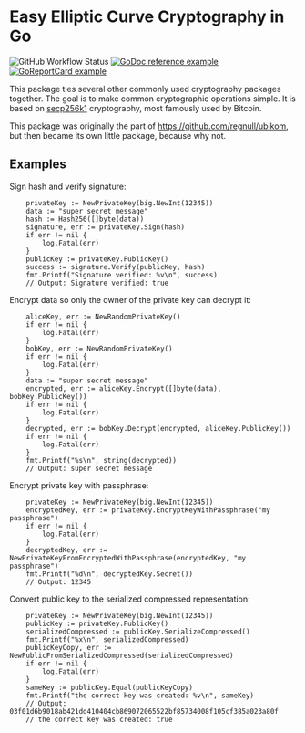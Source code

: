 # Easy Elliptic Curve Cryptography in Go

![GitHub Workflow Status](https://img.shields.io/github/workflow/status/regnull/easyecc/Go)
[![GoDoc reference example](https://img.shields.io/badge/godoc-reference-blue.svg)](https://godoc.org/github.com/regnull/easyecc)
[![GoReportCard example](https://goreportcard.com/badge/github.com/regnull/easyecc)](https://goreportcard.com/report/github.com/regnull/easyecc)

This package ties several other commonly used cryptography packages together. The goal is to make common cryptographic operations simple. It is based on [secp256k1](https://en.bitcoin.it/wiki/Secp256k1) cryptography, most famously used by Bitcoin.

This package was originally the part of https://github.com/regnull/ubikom, but then became its own little package, because why not.

## Examples

Sign hash and verify signature:

```
	privateKey := NewPrivateKey(big.NewInt(12345))
	data := "super secret message"
	hash := Hash256([]byte(data))
	signature, err := privateKey.Sign(hash)
	if err != nil {
		log.Fatal(err)
	}
	publicKey := privateKey.PublicKey()
	success := signature.Verify(publicKey, hash)
	fmt.Printf("Signature verified: %v\n", success)
	// Output: Signature verified: true

```

Encrypt data so only the owner of the private key can decrypt it:

```
	aliceKey, err := NewRandomPrivateKey()
	if err != nil {
		log.Fatal(err)
	}
	bobKey, err := NewRandomPrivateKey()
	if err != nil {
		log.Fatal(err)
	}
	data := "super secret message"
	encrypted, err := aliceKey.Encrypt([]byte(data), bobKey.PublicKey())
	if err != nil {
		log.Fatal(err)
	}
	decrypted, err := bobKey.Decrypt(encrypted, aliceKey.PublicKey())
	if err != nil {
		log.Fatal(err)
	}
	fmt.Printf("%s\n", string(decrypted))
	// Output: super secret message
```

Encrypt private key with passphrase:
```
	privateKey := NewPrivateKey(big.NewInt(12345))
	encryptedKey, err := privateKey.EncryptKeyWithPassphrase("my passphrase")
	if err != nil {
		log.Fatal(err)
	}
	decryptedKey, err := NewPrivateKeyFromEncryptedWithPassphrase(encryptedKey, "my passphrase")
	fmt.Printf("%d\n", decryptedKey.Secret())
	// Output: 12345
```

Convert public key to the serialized compressed representation:
```
	privateKey := NewPrivateKey(big.NewInt(12345))
	publicKey := privateKey.PublicKey()
	serializedCompressed := publicKey.SerializeCompressed()
	fmt.Printf("%x\n", serializedCompressed)
	publicKeyCopy, err := NewPublicFromSerializedCompressed(serializedCompressed)
	if err != nil {
		log.Fatal(err)
	}
	sameKey := publicKey.Equal(publicKeyCopy)
	fmt.Printf("the correct key was created: %v\n", sameKey)
	// Output: 03f01d6b9018ab421dd410404cb869072065522bf85734008f105cf385a023a80f
	// the correct key was created: true
```
